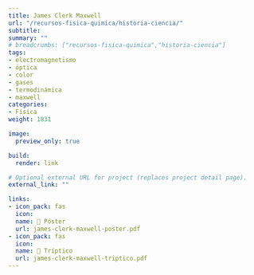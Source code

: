 ```yaml
---
title: James Clerk Maxwell
url: "/recursos-fisica-quimica/historia-ciencia/"
subtitle:
summary: ""
# breadcrumbs: ["recursos-fisica-quimica","historia-ciencia"]
tags:
- electromagnetismo
- óptica
- color
- gases
- termodinámica
- maxwell
categories:
- Física
weight: 1831

image:
  preview_only: true

build:
  render: link

# Optional external URL for project (replaces project detail page).
external_link: ""

links:
- icon_pack: fas
  icon:
  name: 📜 Póster
  url: james-clerk-maxwell-poster.pdf
- icon_pack: fas
  icon:
  name: 📖 Tríptico
  url: james-clerk-maxwell-triptico.pdf
---
```

